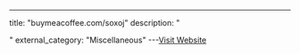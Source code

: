 ---
title: "buymeacoffee.com/soxoj"
description: "






"
external_category: "Miscellaneous"
---[Visit Website](https://buymeacoffee.com/soxoj)

